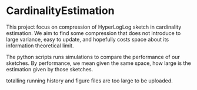 # CardinalityEstimation

This project focus on compression of HyperLogLog sketch in cardinality estimation.
We aim to find some compression that does not introduce to large variance, easy to update,
and hopefully costs space about its information theoretical limit.

The python scripts runs simulations to compare the performance of our sketches.
By performance, we mean given the same space, how large is the estimation given by those
sketches.

totalling running history and figure files are too large to be uploaded.
